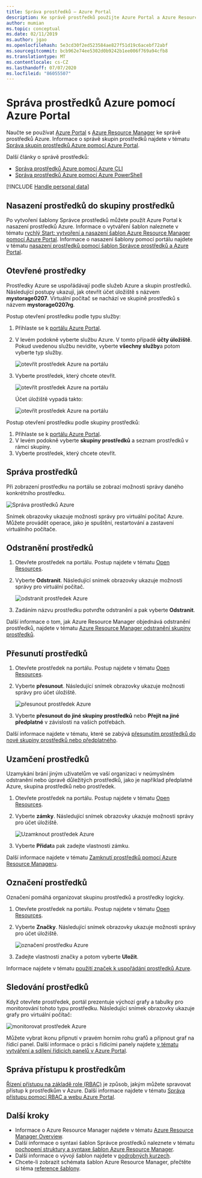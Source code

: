 ```yaml
---
title: Správa prostředků – Azure Portal
description: Ke správě prostředků použijte Azure Portal a Azure Resource Manager. Ukazuje, jak nasadit a odstranit prostředky.
author: mumian
ms.topic: conceptual
ms.date: 02/11/2019
ms.author: jgao
ms.openlocfilehash: 5e3cd30f2ed523584ae827f51d19c6acebf72abf
ms.sourcegitcommit: bcb962e74ee5302d0b9242b1ee006f769a94cfb8
ms.translationtype: MT
ms.contentlocale: cs-CZ
ms.lasthandoff: 07/07/2020
ms.locfileid: "86055507"
---
```

# <a name="manage-azure-resources-by-using-the-azure-portal"></a>Správa prostředků Azure pomocí Azure Portal

Naučte se používat [Azure Portal](https://portal.azure.com) s [Azure Resource Manager](overview.md) ke správě prostředků Azure. Informace o správě skupin prostředků najdete v tématu [Správa skupin prostředků Azure pomocí Azure Portal](manage-resource-groups-portal.md).

Další články o správě prostředků:

- [Správa prostředků Azure pomocí Azure CLI](manage-resources-cli.md)
- [Správa prostředků Azure pomocí Azure PowerShell](manage-resources-powershell.md)

[!INCLUDE [Handle personal data](../../../includes/gdpr-intro-sentence.md)]

## <a name="deploy-resources-to-a-resource-group"></a>Nasazení prostředků do skupiny prostředků

Po vytvoření šablony Správce prostředků můžete použít Azure Portal k nasazení prostředků Azure. Informace o vytváření šablon naleznete v tématu [rychlý Start: vytvoření a nasazení šablon Azure Resource Manager pomocí Azure Portal](../templates/quickstart-create-templates-use-the-portal.md). Informace o nasazení šablony pomocí portálu najdete v tématu [nasazení prostředků pomocí šablon Správce prostředků a Azure Portal](../templates/deploy-portal.md).

## <a name="open-resources"></a>Otevřené prostředky

Prostředky Azure se uspořádávají podle služeb Azure a skupin prostředků. Následující postupy ukazují, jak otevřít účet úložiště s názvem **mystorage0207**. Virtuální počítač se nachází ve skupině prostředků s názvem **mystorage0207rg**.

Postup otevření prostředku podle typu služby:

1. Přihlaste se k [portálu Azure Portal](https://portal.azure.com).
2. V levém podokně vyberte službu Azure. V tomto případě **účty úložiště**.  Pokud uvedenou službu nevidíte, vyberte **všechny služby**a potom vyberte typ služby.

    ![otevřít prostředek Azure na portálu](./media/manage-resources-portal/manage-azure-resources-portal-open-service.png)

3. Vyberte prostředek, který chcete otevřít.

    ![otevřít prostředek Azure na portálu](./media/manage-resources-portal/manage-azure-resources-portal-open-resource.png)

    Účet úložiště vypadá takto:

    ![otevřít prostředek Azure na portálu](./media/manage-resources-portal/manage-azure-resources-portal-open-resource-storage.png)

Postup otevření prostředku podle skupiny prostředků:

1. Přihlaste se k [portálu Azure Portal](https://portal.azure.com).
2. V levém podokně vyberte **skupiny prostředků** a seznam prostředků v rámci skupiny.
3. Vyberte prostředek, který chcete otevřít. 

## <a name="manage-resources"></a>Správa prostředků

Při zobrazení prostředku na portálu se zobrazí možnosti správy daného konkrétního prostředku.

![Správa prostředků Azure](./media/manage-resources-portal/manage-azure-resources-portal-manage-resource.png)

Snímek obrazovky ukazuje možnosti správy pro virtuální počítač Azure. Můžete provádět operace, jako je spuštění, restartování a zastavení virtuálního počítače.

## <a name="delete-resources"></a>Odstranění prostředků

1. Otevřete prostředek na portálu. Postup najdete v tématu [Open Resources](#open-resources).
2. Vyberte **Odstranit**. Následující snímek obrazovky ukazuje možnosti správy pro virtuální počítač.

    ![odstranit prostředek Azure](./media/manage-resources-portal/manage-azure-resources-portal-delete-resource.png)
3. Zadáním názvu prostředku potvrďte odstranění a pak vyberte **Odstranit**.

Další informace o tom, jak Azure Resource Manager objednává odstranění prostředků, najdete v tématu [Azure Resource Manager odstranění skupiny prostředků](delete-resource-group.md).

## <a name="move-resources"></a>Přesunutí prostředků

1. Otevřete prostředek na portálu. Postup najdete v tématu [Open Resources](#open-resources).
2. Vyberte **přesunout**. Následující snímek obrazovky ukazuje možnosti správy pro účet úložiště.

    ![přesunout prostředek Azure](./media/manage-resources-portal/manage-azure-resources-portal-move-resource.png)
3. Vyberte **přesunout do jiné skupiny prostředků** nebo **Přejít na jiné předplatné** v závislosti na vašich potřebách.

Další informace najdete v tématu, které se zabývá [přesunutím prostředků do nové skupiny prostředků nebo předplatného](move-resource-group-and-subscription.md).

## <a name="lock-resources"></a>Uzamčení prostředků

Uzamykání brání jiným uživatelům ve vaší organizaci v neúmyslném odstranění nebo úpravě důležitých prostředků, jako je například předplatné Azure, skupina prostředků nebo prostředek. 

1. Otevřete prostředek na portálu. Postup najdete v tématu [Open Resources](#open-resources).
2. Vyberte **zámky**. Následující snímek obrazovky ukazuje možnosti správy pro účet úložiště.

    ![Uzamknout prostředek Azure](./media/manage-resources-portal/manage-azure-resources-portal-lock-resource.png)
3. Vyberte **Přidat**a pak zadejte vlastnosti zámku.

Další informace najdete v tématu [Zamknutí prostředků pomocí Azure Resource Manageru](lock-resources.md).

## <a name="tag-resources"></a>Označení prostředků

Označení pomáhá organizovat skupinu prostředků a prostředky logicky. 

1. Otevřete prostředek na portálu. Postup najdete v tématu [Open Resources](#open-resources).
2. Vyberte **Značky**. Následující snímek obrazovky ukazuje možnosti správy pro účet úložiště.

    ![označení prostředku Azure](./media/manage-resources-portal/manage-azure-resources-portal-tag-resource.png)
3. Zadejte vlastnosti značky a potom vyberte **Uložit**.

Informace najdete v tématu [použití značek k uspořádání prostředků Azure](tag-resources.md#portal).

## <a name="monitor-resources"></a>Sledování prostředků

Když otevřete prostředek, portál prezentuje výchozí grafy a tabulky pro monitorování tohoto typu prostředku. Následující snímek obrazovky ukazuje grafy pro virtuální počítač:

![monitorovat prostředek Azure](./media/manage-resources-portal/manage-azure-resources-portal-monitor-resource.png)

Můžete vybrat ikonu připnutí v pravém horním rohu grafů a připnout graf na řídicí panel. Další informace o práci s řídicími panely najdete [v tématu vytváření a sdílení řídicích panelů v Azure Portal](../../azure-portal/azure-portal-dashboards.md).

## <a name="manage-access-to-resources"></a>Správa přístupu k prostředkům

[Řízení přístupu na základě role (RBAC)](../../role-based-access-control/overview.md) je způsob, jakým můžete spravovat přístup k prostředkům v Azure. Další informace najdete v tématu [Správa přístupu pomocí RBAC a webu Azure Portal](../../role-based-access-control/role-assignments-portal.md).

## <a name="next-steps"></a>Další kroky

- Informace o Azure Resource Manager najdete v tématu [Azure Resource Manager Overview](overview.md).
- Další informace o syntaxi šablon Správce prostředků naleznete v tématu [pochopení struktury a syntaxe šablon Azure Resource Manager](../templates/template-syntax.md).
- Další informace o vývoji šablon najdete v [podrobných kurzech](../index.yml).
- Chcete-li zobrazit schémata šablon Azure Resource Manager, přečtěte si téma [reference šablony](/azure/templates/).
